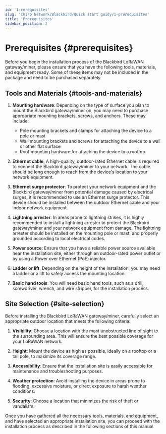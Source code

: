 ```yaml
---
id: '1-rerequisites'
slug: 'Chirp Network/Blackbird/Quick start guidy/1-prerequisites'
title: 'Prerequisites'
sidebar_position: 2
---
```


# Prerequisites {#prerequisites}

Before you begin the installation process of the Blackbird LoRaWAN gateway/miner, please ensure that you have the following tools, materials, and equipment ready. Some of these items may not be included in the package and need to be purchased separately.

## Tools and Materials {#tools-and-materials}

1. **Mounting hardware**: Depending on the type of surface you plan to mount the Blackbird gateway/miner on, you may need to purchase appropriate mounting brackets, screws, and anchors. These may include:
   - Pole mounting brackets and clamps for attaching the device to a pole or mast
   - Wall mounting brackets and screws for attaching the device to a wall or other flat surface
   - Roof mounting hardware for attaching the device to a rooftop

2. **Ethernet cable**: A high-quality, outdoor-rated Ethernet cable is required to connect the Blackbird gateway/miner to your network. The cable should be long enough to reach from the device's location to your network equipment.

3. **Ethernet surge protector**: To protect your network equipment and the Blackbird gateway/miner from potential damage caused by electrical surges, it is recommended to use an Ethernet surge protector. This device should be installed between the outdoor Ethernet cable and your indoor network equipment.

4. **Lightning arrester**: In areas prone to lightning strikes, it is highly recommended to install a lightning arrester to protect the Blackbird gateway/miner and your network equipment from damage. The lightning arrester should be installed on the mounting pole or mast, and properly grounded according to local electrical codes.

5. **Power source**: Ensure that you have a reliable power source available near the installation site, either through an outdoor-rated power outlet or by using a Power over Ethernet (PoE) injector.

6. **Ladder or lift**: Depending on the height of the installation, you may need a ladder or a lift to safely access the mounting location.

7. **Basic hand tools**: You will need basic hand tools, such as a drill, screwdriver, wrench, and wire stripper, for the installation process.

## Site Selection {#site-selection}

Before installing the Blackbird LoRaWAN gateway/miner, carefully select an appropriate outdoor location that meets the following criteria:

1. **Visibility**: Choose a location with the most unobstructed line of sight to the surrounding area. This will ensure the best possible coverage for your LoRaWAN network.

2. **Height**: Mount the device as high as possible, ideally on a rooftop or a tall pole, to maximize its coverage range.

3. **Accessibility**: Ensure that the installation site is easily accessible for maintenance and troubleshooting purposes.

4. **Weather protection**: Avoid installing the device in areas prone to flooding, excessive moisture, or direct exposure to harsh weather conditions.

5. **Security**: Choose a location that minimizes the risk of theft or vandalism.

Once you have gathered all the necessary tools, materials, and equipment, and have selected an appropriate installation site, you can proceed with the installation process as described in the following sections of this manual.